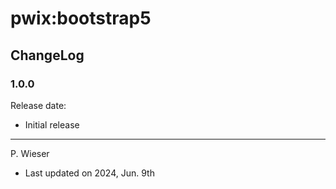 # pwix:bootstrap5

## ChangeLog

### 1.0.0

Release date: 

- Initial release

---
P. Wieser
- Last updated on 2024, Jun. 9th
